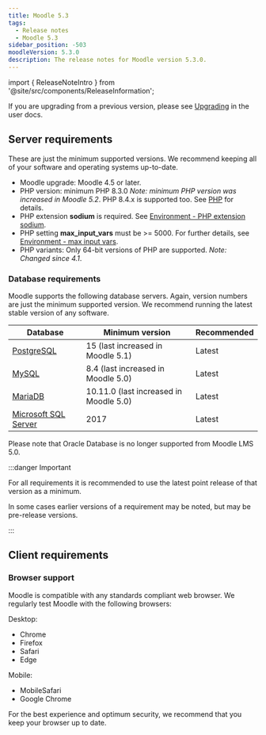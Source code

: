 ```yaml
---
title: Moodle 5.3
tags:
  - Release notes
  - Moodle 5.3
sidebar_position: -503
moodleVersion: 5.3.0
description: The release notes for Moodle version 5.3.0.
---
```


import { ReleaseNoteIntro } from '@site/src/components/ReleaseInformation';

<ReleaseNoteIntro releaseName={frontMatter.moodleVersion} />

If you are upgrading from a previous version, please see [Upgrading](https://docs.moodle.org/en/Upgrading) in the user docs.

## Server requirements

These are just the minimum supported versions. We recommend keeping all of your software and operating systems up-to-date.

- Moodle upgrade: Moodle 4.5 or later.
- PHP version: minimum PHP 8.3.0 *Note: minimum PHP version was increased in Moodle 5.2*. PHP 8.4.x is supported too. See [PHP](../development/policies/php.md) for details.
- PHP extension **sodium** is required. See [Environment - PHP extension sodium](https://docs.moodle.org/en/Environment_-_PHP_extension_sodium).
- PHP setting **max_input_vars** must be >= 5000. For further details, see [Environment - max input vars](https://docs.moodle.org/en/Environment_-_max_input_vars).
- PHP variants: Only 64-bit versions of PHP are supported. *Note: Changed since 4.1*.

### Database requirements

Moodle supports the following database servers. Again, version numbers are just the minimum supported version. We recommend running the latest stable version of any software.

| Database | Minimum version | Recommended |
| --- | --- | --- |
| [PostgreSQL](http://www.postgresql.org/) | 15 (last increased in Moodle 5.1) | Latest |
| [MySQL](http://www.mysql.com/) | 8.4 (last increased in Moodle 5.0) | Latest |
| [MariaDB](https://mariadb.org/) | 10.11.0 (last increased in Moodle 5.0) | Latest |
| [Microsoft SQL Server](http://www.microsoft.com/en-us/server-cloud/products/sql-server/) | 2017 | Latest |

Please note that Oracle Database is no longer supported from Moodle LMS 5.0.

:::danger Important

For all requirements it is recommended to use the latest point release of that version as a minimum.

In some cases earlier versions of a requirement may be noted, but may be pre-release versions.

:::

## Client requirements

### Browser support

Moodle is compatible with any standards compliant web browser. We regularly test Moodle with the following browsers:

Desktop:

- Chrome
- Firefox
- Safari
- Edge

Mobile:

- MobileSafari
- Google Chrome

For the best experience and optimum security, we recommend that you keep your browser up to date.

